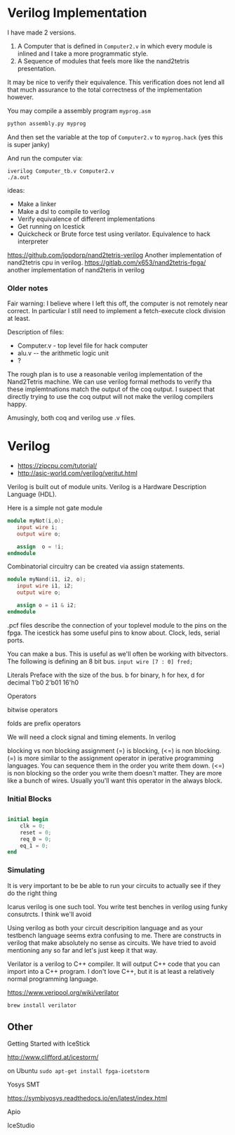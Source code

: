 # Verilog Implementation



I have made 2 versions. 
1. A Computer that is defined in `Computer2.v` in which every module is inlined and I take a more programmatic style.
2. A Sequence of modules that feels more like the nand2tetris presentation.

It may be nice to verify their equivalence. This verification does not lend all that much assurance to the total correctness of the implementation however.

You may compile a assembly program `myprog.asm`
```python
python assembly.py myprog
```

And then set the variable at the top of `Computer2.v` to `myprog.hack` (yes this is super janky)

And run the computer via:
```
iverilog Computer_tb.v Computer2.v
./a.out
```


ideas:
- Make a linker
- Make a dsl to compile to verilog
- Verify equivalence of different implementations
- Get running on Icestick
- Quickcheck or Brute force test using verilator. Equivalence to hack interpreter

<https://github.com/jopdorp/nand2tetris-verilog> Another implementation of nand2tetris cpu in verilog.
<https://gitlab.com/x653/nand2tetris-fpga/> another implementation of nand2teris in verilog


### Older notes



Fair warning: I believe where I left this off, the computer is not remotely near correct. In particular I still need to implement a fetch-execute clock division at least.


Description of files:
- Computer.v - top level file for hack computer
- alu.v -- the arithmetic logic unit
- ? 

The rough plan is to use a reasonable verilog implementation of the Nand2Tetris machine.
We can use verilog formal methods to verify tha these implemtnations match the output of the coq output.
I suspect that directly trying to use the coq output will not make the verilog compilers happy.

Amusingly, both coq and verilog use .v files.



# Verilog

- https://zipcpu.com/tutorial/
- http://asic-world.com/verilog/veritut.html

Verilog is built out of module units. Verilog is a Hardware Description Language (HDL).

Here is a simple not gate module

```verilog
module myNot(i,o);
   input wire i;
   output wire o;

   assign  o = !i;
endmodule
```

Combinatorial circuitry can be created via assign statements.

```verilog
module myNand(i1, i2, o);
   input wire i1, i2;
   output wire o;

   assign o = i1 & i2;
endmodule
```

.pcf files describe the connection of your toplevel module to the pins on the fpga.
The icestick has some useful pins to know about.
Clock, leds, serial ports.


You can make a bus. This is useful as we'll often be working with bitvectors. The following is defining an 8 bit bus.
`input wire [7 : 0] fred;`


Literals
Preface with the size of the bus. b for binary, h for hex, d for decimal
1'b0
2'b01
16'h0

Operators

bitwise operators

folds are prefix operators



We will need a clock signal and timing elements. In verilog

blocking vs non blocking assignment
(=) is blocking, (<=) is non blocking.
(=) is more similar to the assignment operator in iperative programming languages. You can sequence them in the order you write them down.
(<=) is non blocking so the order you write them doesn't matter. They are more like a bunch of wires. Usually you'll want this operator in the always block.

### Initial Blocks

```verilog 

initial begin
    clk = 0;
    reset = 0;
    req_0 = 0;
    eq_1 = 0;
end
```

### Simulating

It is very important to be be able to run your circuits to actually see if they do the right thing

Icarus verilog is one such tool. You write test benches in verilog using funky consutrcts. I think we'll avoid

Using verilog as both your circuit descripition language and as your testbench language seems extra confusing to me. There are constructs in verilog that make absolutely no sense as circuits. We have tried to avoid mentioning any so far and let's just keep it that way.

Verilator is a verilog to C++ compiler. It will output C++ code that you can import into a C++ program. I don't love C++, but it is at least a relatively normal programming language.

https://www.veripool.org/wiki/verilator

`brew install verilator`


## Other


Getting Started with IceStick

http://www.clifford.at/icestorm/

on Ubuntu
`sudo apt-get install fpga-icetstorm`



Yosys SMT

https://symbiyosys.readthedocs.io/en/latest/index.html



Apio

IceStudio